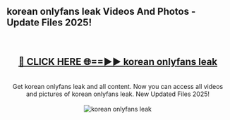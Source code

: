 <h2>korean onlyfans leak Videos And Photos - Update Files 2025!</h2>
<br>
<div align="center">
<h2><a href="https://top-ai-tools.click/QrbHav" rel="nofollow">🔴 CLICK HERE 🌐==►► korean onlyfans leak</a></h2>
<br>
Get korean onlyfans leak and all content. Now you can access all videos and pictures of korean onlyfans leak. New Updated Files 2025!
<br>
<br>
<a href="https://top-ai-tools.click/QrbHav" rel="nofollow" data-target="animated-image.originalLink"><img src="https://i.ibb.co.com/WyWwxjT/player-gif2.gif" alt="korean onlyfans leak" style="max-width: 100%; display: inline-block;" data-target="animated-image.originalImage"></a>
</div>
<br>
